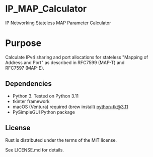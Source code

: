 # IP_MAP_Calculator

IP Networking Stateless MAP Parameter Calculator

# Purpose

Calculate IPv4 sharing and port allocations for stateless "Mapping of Address and Port" as described in RFC7599 (MAP-T) and  
RFC7597 (MAP-E).

## Dependencies

* Python 3. Tested on Python 3.11
* tkinter framework
* macOS (Ventura) required (brew install) python-tk@3.11
* PySimpleGUI Python package

## License

Rust is distributed under the terms of the MIT license.

See LICENSE.md for details.
